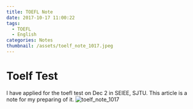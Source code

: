```yaml
---
title: TOEFL Note
date: 2017-10-17 11:00:22
tags:
  - TOEFL
  - English
categories: Notes
thumbnail: /assets/toelf_note_1017.jpeg
---
```

# Toelf Test
I have applied for the toefl test on Dec 2 in SEIEE, SJTU.
This article is a note for my preparing of it.
![toelf_note_1017](/assets/toelf_note_1017.jpeg)
